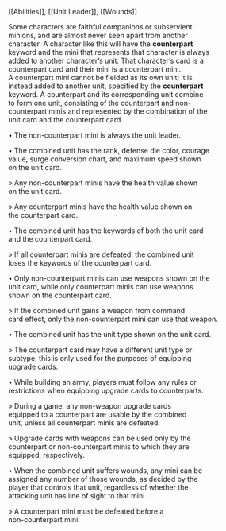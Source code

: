 [[Abilities]], [[Unit Leader]], [[Wounds]]

Some characters are faithful companions or subservient  
minions, and are almost never seen apart from another  
character. A character like this will have the **counterpart**  
keyword and the mini that represents that character is always  
added to another character’s unit. That character’s card is a  
counterpart card and their mini is a counterpart mini.  
A counterpart mini cannot be fielded as its own unit; it is  
instead added to another unit, specified by the **counterpart**  
keyword. A counterpart and its corresponding unit combine  
to form one unit, consisting of the counterpart and non-  
counterpart minis and represented by the combination of the  
unit card and the counterpart card.  


• The non-counterpart mini is always the unit leader.  


• The combined unit has the rank, defense die color, courage  
value, surge conversion chart, and maximum speed shown  
on the unit card.  

» Any non-counterpart minis have the health value shown  
on the unit card.  

» Any counterpart minis have the health value shown on  
the counterpart card.

• The combined unit has the keywords of both the unit card  
and the counterpart card.  

» If all counterpart minis are defeated, the combined unit  
loses the keywords of the counterpart card. 


• Only non-counterpart minis can use weapons shown on the  
unit card, while only counterpart minis can use weapons  
shown on the counterpart card.  

» If the combined unit gains a weapon from command  
card effect, only the non-counterpart mini can use
that weapon.


• The combined unit has the unit type shown on the unit card. 

» The counterpart card may have a different unit type or  
subtype; this is only used for the purposes of equipping  
upgrade cards.  


• While building an army, players must follow any rules or  
restrictions when equipping upgrade cards to counterparts.  

» During a game, any non-weapon upgrade cards  
equipped to a counterpart are usable by the combined  
unit, unless all counterpart minis are defeated.  

» Upgrade cards with weapons can be used only by the  
counterpart or non-counterpart minis to which they are  
equipped, respectively.


• When the combined unit suffers wounds, any mini can be  
assigned any number of those wounds, as decided by the  
player that controls that unit, regardless of whether the  
attacking unit has line of sight to that mini.  

» A counterpart mini must be defeated before a  
non-counterpart mini.
